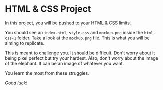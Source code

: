 # HTML & CSS Project

In this project, you will be pushed to your HTML & CSS limits.

You should see an `index.html`, `style.css` and `mockup.png` inside the `html-css-1` folder. Take a look at the `mockup.png` file. This is what you will be aiming to replicate. 

This is meant to challenge you. It should be difficult. Don't worry about it being pixel perfect but try your hardest. Also, don't worry about the image of the elephant. It can be an image of whatever you want.

You learn the most from these struggles.

*Good luck!*